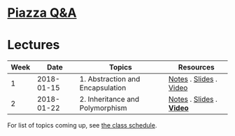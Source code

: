 # [Piazza Q&A](https://piazza.com/class/jcaaskvbs754wh)

# Lectures

Week | Date       | Topics | Resources | 
-----| ---------- | ------ | ----------|
1    | 2018-01-15 | 1. Abstraction and Encapsulation | [Notes](lec01.md) . [Slides](https://www.comp.nus.edu.sg/~cs2030/1718-s2/cs2030-lec01.pdf) . [Video](https://vimeo.com/251766531) |
2    | 2018-01-22 | 2. Inheritance and Polymorphism | [Notes](lec02.md) . [Slides](https://www.comp.nus.edu.sg/~cs2030/1718-s2/cs2030-lec02.pdf) . [**Video**](https://vimeo.com/252845876) |

For list of topics coming up, see [the class schedule](schedule.md).
